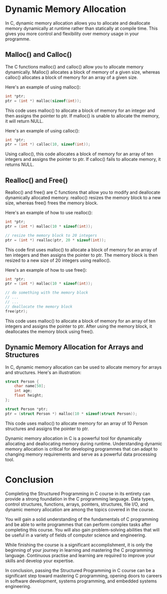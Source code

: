 

# Dynamic Memory Allocation

In C, dynamic memory allocation allows you to allocate and deallocate memory dynamically at runtime rather than statically at compile time. This gives you more control and flexibility over memory usage in your programme.


## Malloc() and Calloc()

The C functions malloc() and calloc() allow you to allocate memory dynamically. Malloc() allocates a block of memory of a given size, whereas calloc() allocates a block of memory for an array of a given size.

Here's an example of using malloc():


```c
int *ptr;
ptr = (int *) malloc(sizeof(int));
```


This code uses malloc() to allocate a block of memory for an integer and then assigns the pointer to ptr. If malloc() is unable to allocate the memory, it will return NULL. 

Here's an example of using calloc():


```c
int *ptr;
ptr = (int *) calloc(10, sizeof(int));
```


Using calloc(), this code allocates a block of memory for an array of ten integers and assigns the pointer to ptr. If calloc() fails to allocate memory, it returns NULL.


## Realloc() and Free()

Realloc() and free() are C functions that allow you to modify and deallocate dynamically allocated memory. realloc() resizes the memory block to a new size, whereas free() frees the memory block.

Here's an example of how to use realloc():


```c
int *ptr;
ptr = (int *) malloc(10 * sizeof(int));

// resize the memory block to 20 integers
ptr = (int *) realloc(ptr, 20 * sizeof(int));
```


This code first uses malloc() to allocate a block of memory for an array of ten integers and then assigns the pointer to ptr. The memory block is then resized to a new size of 20 integers using realloc().

Here's an example of how to use free():


```c
int *ptr;
ptr = (int *) malloc(10 * sizeof(int));

// do something with the memory block
// ...
// ...
// deallocate the memory block
free(ptr);
```


This code uses malloc() to allocate a block of memory for an array of ten integers and assigns the pointer to ptr. After using the memory block, it deallocates the memory block using free().


## Dynamic Memory Allocation for Arrays and Structures

In C, dynamic memory allocation can be used to allocate memory for arrays and structures. Here's an illustration:


```c
struct Person {
    char name[50];
    int age;
    float height;
};

struct Person *ptr;
ptr = (struct Person *) malloc(10 * sizeof(struct Person));
```


This code uses malloc() to allocate memory for an array of 10 Person structures and assigns the pointer to ptr.

Dynamic memory allocation in C is a powerful tool for dynamically allocating and deallocating memory during runtime. Understanding dynamic memory allocation is critical for developing programmes that can adapt to changing memory requirements and serve as a powerful data processing tool.


# Conclusion

Completing the Structured Programming in C course in its entirety can provide a strong foundation in the C programming language. Data types, control structures, functions, arrays, pointers, structures, file I/O, and dynamic memory allocation are among the topics covered in the course.

You will gain a solid understanding of the fundamentals of C programming and be able to write programmes that can perform complex tasks after completing this course. You will also gain problem-solving abilities that will be useful in a variety of fields of computer science and engineering.

While finishing the course is a significant accomplishment, it is only the beginning of your journey in learning and mastering the C programming language. Continuous practise and learning are required to improve your skills and develop your expertise. 

In conclusion, passing the Structured Programming in C course can be a significant step toward mastering C programming, opening doors to careers in software development, systems programming, and embedded systems engineering.

